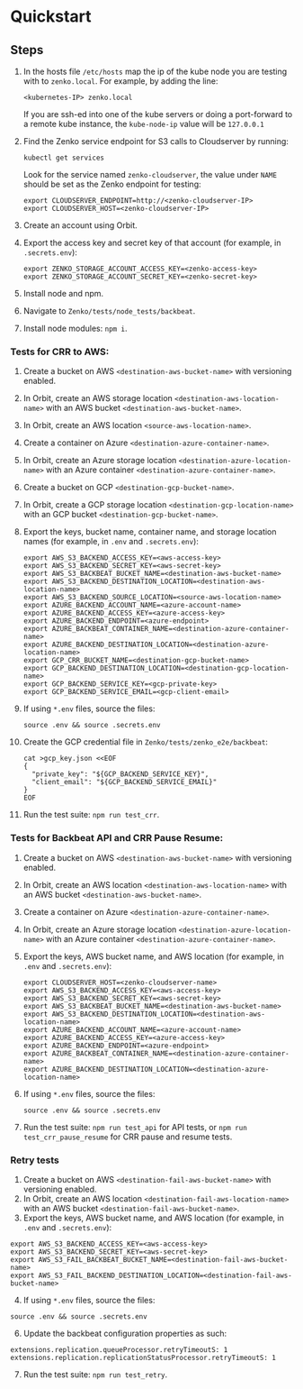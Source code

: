 # Quickstart

## Steps

1. In the hosts file `/etc/hosts` map the ip of the kube node you are testing
   with to `zenko.local`. For example, by adding the line:

   ```
   <kubernetes-IP> zenko.local
   ```

   If you are ssh-ed into one of the kube servers or doing a port-forward to a
   remote kube instance, the `kube-node-ip` value will be `127.0.0.1`

2. Find the Zenko service endpoint for S3 calls to Cloudserver by running:

   ```
   kubectl get services
   ```

   Look for the service named `zenko-cloudserver`, the value under `NAME` should
   be set as the Zenko endpoint for testing:

   ```
   export CLOUDSERVER_ENDPOINT=http://<zenko-cloudserver-IP>
   export CLOUDSERVER_HOST=<zenko-cloudserver-IP>
   ```

3. Create an account using Orbit.
4. Export the access key and secret key of that account (for example, in
   `.secrets.env`):

    ```
    export ZENKO_STORAGE_ACCOUNT_ACCESS_KEY=<zenko-access-key>
    export ZENKO_STORAGE_ACCOUNT_SECRET_KEY=<zenko-secret-key>
    ```

5. Install node and npm.
6. Navigate to `Zenko/tests/node_tests/backbeat`.
7. Install node modules: `npm i`.

### Tests for CRR to AWS:

1. Create a bucket on AWS `<destination-aws-bucket-name>` with versioning
   enabled.
2. In Orbit, create an AWS storage location `<destination-aws-location-name>`
   with an AWS bucket `<destination-aws-bucket-name>`.
3. In Orbit, create an AWS location `<source-aws-location-name>`.
4. Create a container on Azure `<destination-azure-container-name>`.
5. In Orbit, create an Azure storage location
   `<destination-azure-location-name>` with an Azure container
   `<destination-azure-container-name>`.
6. Create a bucket on GCP `<destination-gcp-bucket-name>`.
7. In Orbit, create a GCP storage location
  `<destination-gcp-location-name>` with an GCP bucket
  `<destination-gcp-bucket-name>`.
8. Export the keys, bucket name, container name, and storage location names
   (for example, in `.env` and `.secrets.env`):

    ```
    export AWS_S3_BACKEND_ACCESS_KEY=<aws-access-key>
    export AWS_S3_BACKEND_SECRET_KEY=<aws-secret-key>
    export AWS_S3_BACKBEAT_BUCKET_NAME=<destination-aws-bucket-name>
    export AWS_S3_BACKEND_DESTINATION_LOCATION=<destination-aws-location-name>
    export AWS_S3_BACKEND_SOURCE_LOCATION=<source-aws-location-name>
    export AZURE_BACKEND_ACCOUNT_NAME=<azure-account-name>
    export AZURE_BACKEND_ACCESS_KEY=<azure-access-key>
    export AZURE_BACKEND_ENDPOINT=<azure-endpoint>
    export AZURE_BACKBEAT_CONTAINER_NAME=<destination-azure-container-name>
    export AZURE_BACKEND_DESTINATION_LOCATION=<destination-azure-location-name>
    export GCP_CRR_BUCKET_NAME=<destination-gcp-bucket-name>
    export GCP_BACKEND_DESTINATION_LOCATION=<destination-gcp-location-name>
    export GCP_BACKEND_SERVICE_KEY=<gcp-private-key>
    export GCP_BACKEND_SERVICE_EMAIL=<gcp-client-email>
    ```

9. If using `*.env` files, source the files:

    ```
    source .env && source .secrets.env
    ```

10. Create the GCP credential file in `Zenko/tests/zenko_e2e/backbeat`:

    ```
    cat >gcp_key.json <<EOF
    {
      "private_key": "${GCP_BACKEND_SERVICE_KEY}",
      "client_email": "${GCP_BACKEND_SERVICE_EMAIL}"
    }
    EOF
    ```

9. Run the test suite: `npm run test_crr`.

### Tests for Backbeat API and CRR Pause Resume:

1. Create a bucket on AWS `<destination-aws-bucket-name>` with versioning
   enabled.
2. In Orbit, create an AWS location `<destination-aws-location-name>` with an
   AWS bucket `<destination-aws-bucket-name>`.
3. Create a container on Azure `<destination-azure-container-name>`.
4. In Orbit, create an Azure storage location
  `<destination-azure-location-name>` with an Azure container
  `<destination-azure-container-name>`.
5. Export the keys, AWS bucket name, and AWS location (for example, in `.env`
   and `.secrets.env`):

    ```
    export CLOUDSERVER_HOST=<zenko-cloudserver-name>
    export AWS_S3_BACKEND_ACCESS_KEY=<aws-access-key>
    export AWS_S3_BACKEND_SECRET_KEY=<aws-secret-key>
    export AWS_S3_BACKBEAT_BUCKET_NAME=<destination-aws-bucket-name>
    export AWS_S3_BACKEND_DESTINATION_LOCATION=<destination-aws-location-name>
    export AZURE_BACKEND_ACCOUNT_NAME=<azure-account-name>
    export AZURE_BACKEND_ACCESS_KEY=<azure-access-key>
    export AZURE_BACKEND_ENDPOINT=<azure-endpoint>
    export AZURE_BACKBEAT_CONTAINER_NAME=<destination-azure-container-name>
    export AZURE_BACKEND_DESTINATION_LOCATION=<destination-azure-location-name>
    ```

6. If using `*.env` files, source the files:

    ```
    source .env && source .secrets.env
    ```

7. Run the test suite: `npm run test_api` for API tests, or
   `npm run test_crr_pause_resume` for CRR pause and resume tests.

### Retry tests

1. Create a bucket on AWS `<destination-fail-aws-bucket-name>` with versioning
   enabled.
2. In Orbit, create an AWS location `<destination-fail-aws-location-name>` with
   an AWS bucket `<destination-fail-aws-bucket-name>`.
3. Export the keys, AWS bucket name, and AWS location (for example, in `.env`
   and `.secrets.env`):

```
export AWS_S3_BACKEND_ACCESS_KEY=<aws-access-key>
export AWS_S3_BACKEND_SECRET_KEY=<aws-secret-key>
export AWS_S3_FAIL_BACKBEAT_BUCKET_NAME=<destination-fail-aws-bucket-name>
export AWS_S3_FAIL_BACKEND_DESTINATION_LOCATION=<destination-fail-aws-bucket-name>
```

4. If using `*.env` files, source the files:

```
source .env && source .secrets.env
```

6. Update the backbeat configuration properties as such:

```
extensions.replication.queueProcessor.retryTimeoutS: 1
extensions.replication.replicationStatusProcessor.retryTimeoutS: 1
```

7. Run the test suite: `npm run test_retry`.
